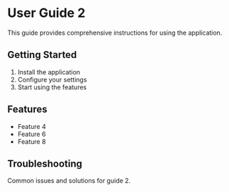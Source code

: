 # User Guide 2

This guide provides comprehensive instructions for using the application.

## Getting Started
1. Install the application
2. Configure your settings
3. Start using the features

## Features
- Feature 4
- Feature 6
- Feature 8

## Troubleshooting
Common issues and solutions for guide 2.